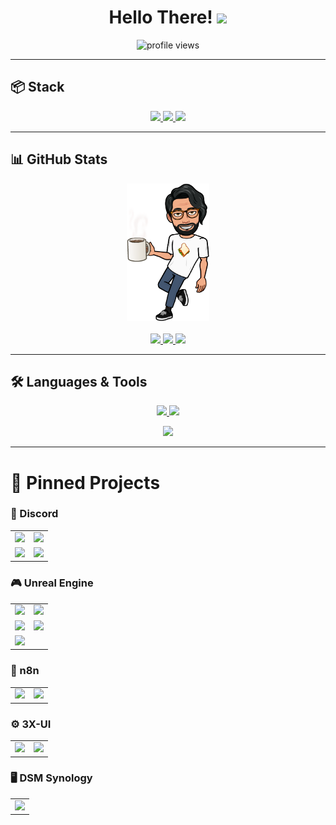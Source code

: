 <h1 align="center">
  Hello There! <img src="https://media.giphy.com/media/hvRJCLFzcasrR4ia7z/giphy.gif" width="30px">
</h1>

<p align="center">
  <img src="https://komarev.com/ghpvc/?username=AnikBeris&style=flat&color=green" alt="profile views"/>
</p>

---

## 📦 **Stack**
<p align="center">
  <a href="https://github.com/AnikBeris">
    <img src="https://img.shields.io/badge/Windows-black?style=for-the-badge&logo=Windows"/>
    <img src="https://img.shields.io/badge/Linux-black?style=for-the-badge&logo=Linux"/>
    <img src="https://img.shields.io/badge/Docker-black?style=for-the-badge&logo=Docker"/>
  </a>
</p>

---

## 📊 **GitHub Stats**
<div align="center">
  <a href="https://github.com/AnikBeris">
    <img src="https://github.com/AnikBeris/AnikBeris/blob/main/media/WRTs.png" height="220" />
  </a>
  <br><br>
  <a href="https://github.com/AnikBeris">
    <img src="http://github-profile-summary-cards.vercel.app/api/cards/profile-details?username=AnikBeris&theme=transparent"/>
  </a>
  <a href="https://github.com/AnikBeris">
    <img src="https://github-readme-streak-stats.herokuapp.com/?user=AnikBeris&hide_border=true&card_width=338&theme=transparent"/>
  </a>
  <a href="https://github.com/AnikBeris">
    <img src="http://github-profile-summary-cards.vercel.app/api/cards/stats?username=AnikBeris&theme=transparent"/>
  </a>
</div>

---

## 🛠️ **Languages & Tools**
<p align="center">
  <a href="https://github.com/AnikBeris">
    <img src="http://github-profile-summary-cards.vercel.app/api/cards/most-commit-language?username=AnikBeris&theme=transparent"/>
  </a>
  <a href="https://github.com/AnikBeris">
    <img src="http://github-profile-summary-cards.vercel.app/api/cards/repos-per-language?username=AnikBeris&theme=transparent"/>
  </a>
</p>

<p align="center">
  <a href="https://github.com/AnikBeris">
    <img src="https://github-profile-trophy.vercel.app/?username=AnikBeris&theme=onedark&column=4&margin-w=15&margin-h=15"/>
  </a>
</p>

---

# 📂 **Pinned Projects**

### 💬 Discord
<table>
  <tr>
    <td><a href="https://github.com/AnikBeris/Auto-Role-Channel-Bot-Discord"><img src="https://github-readme-stats.vercel.app/api/pin/?username=AnikBeris&repo=Auto-Role-Channel-Bot-Discord&theme=tokyonight"/></a></td>
    <td><a href="https://github.com/AnikBeris/Auto-Discord-Cleaner"><img src="https://github-readme-stats.vercel.app/api/pin/?username=AnikBeris&repo=Auto-Discord-Cleaner&theme=tokyonight"/></a></td>
  </tr>
  <tr>
    <td><a href="https://github.com/AnikBeris/BotEpicGamesFreeAssets"><img src="https://github-readme-stats.vercel.app/api/pin/?username=AnikBeris&repo=BotEpicGamesFreeAssets&theme=tokyonight"/></a></td>
    <td><a href="https://github.com/AnikBeris/Automatic-execution-of-Discord-tasks"><img src="https://github-readme-stats.vercel.app/api/pin/?username=AnikBeris&repo=Automatic-execution-of-Discord-tasks&theme=tokyonight"/></a></td>
  </tr>
</table>

### 🎮 Unreal Engine
<table>
  <tr>
    <td><a href="https://github.com/AnikBeris/automatic-calculation-of-HLOD-Unreal-Engine"><img src="https://github-readme-stats.vercel.app/api/pin/?username=AnikBeris&repo=automatic-calculation-of-HLOD-Unreal-Engine&theme=tokyonight"/></a></td>
    <td><a href="https://github.com/AnikBeris/Landscape-Unreal-Engine"><img src="https://github-readme-stats.vercel.app/api/pin/?username=AnikBeris&repo=Landscape-Unreal-Engine&theme=tokyonight"/></a></td>
  </tr>
  <tr>
    <td><a href="https://github.com/AnikBeris/CI-CD-Unreal-Engine-5"><img src="https://github-readme-stats.vercel.app/api/pin/?username=AnikBeris&repo=CI-CD-Unreal-Engine-5&theme=tokyonight"/></a></td>
    <td><a href="https://github.com/AnikBeris/Unreal-Engine-Docker-Pixel-Streaming"><img src="https://github-readme-stats.vercel.app/api/pin/?username=AnikBeris&repo=Unreal-Engine-Docker-Pixel-Streaming&theme=tokyonight"/></a></td>
  </tr>
  <tr>
    <td><a href="https://github.com/AnikBeris/UE5-zen-server-docker"><img src="https://github-readme-stats.vercel.app/api/pin/?username=AnikBeris&repo=UE5-zen-server-docker&theme=tokyonight"/></a></td>
  </tr>
</table>

### 🔄 n8n
<table>
  <tr>
    <td><a href="https://github.com/AnikBeris/n8n-with-VPN-3x-ui---Xray---VLESS_in_Docker"><img src="https://github-readme-stats.vercel.app/api/pin/?username=AnikBeris&repo=n8n-with-VPN-3x-ui---Xray---VLESS_in_Docker&theme=tokyonight"/></a></td>
    <td><a href="https://github.com/AnikBeris/n8n-docker"><img src="https://github-readme-stats.vercel.app/api/pin/?username=AnikBeris&repo=n8n-docker&theme=tokyonight"/></a></td>
  </tr>
</table>

### ⚙️ 3X-UI
<table>
  <tr>
    <td><a href="https://github.com/AnikBeris/limitation-in-the-CPU-RAM-3X-UI/tree/main"><img src="https://github-readme-stats.vercel.app/api/pin/?username=AnikBeris&repo=limitation-in-the-CPU-RAM-3X-UI&theme=tokyonight"/></a></td>
    <td><a href="https://github.com/AnikBeris/self-signed-certificate"><img src="https://github-readme-stats.vercel.app/api/pin/?username=AnikBeris&repo=self-signed-certificate&theme=tokyonight"/></a></td>
  </tr>
</table>

### 🖥️ DSM Synology
<table>
  <tr>
    <td><a href="https://github.com/AnikBeris/DuckDNS-DSM-Synology/tree/main"><img src="https://github-readme-stats.vercel.app/api/pin/?username=AnikBeris&repo=DuckDNS-DSM-Synology&theme=tokyonight"/></a></td>
  </tr>
</table>

